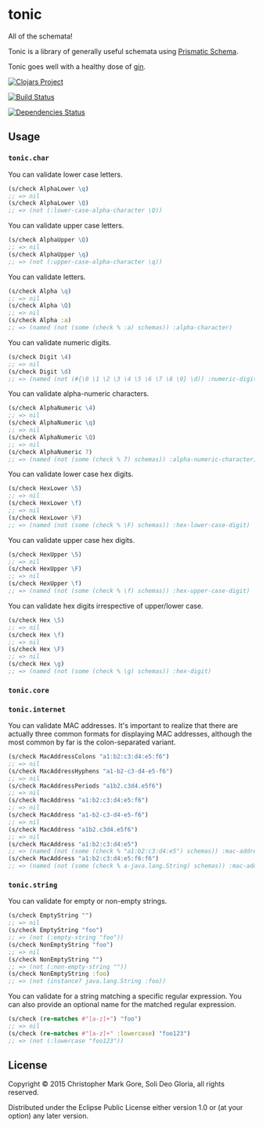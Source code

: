# tonic

All of the schemata!

Tonic is a library of generally useful schemata using [Prismatic Schema](https://github.com/Prismatic/schema).

Tonic goes well with a healthy dose of [gin](https://github.com/cgore/gin).

[![Clojars Project](http://clojars.org/tonic/latest-version.svg)](http://clojars.org/tonic)

[![Build Status](https://travis-ci.org/cgore/tonic.svg?branch=master)](https://travis-ci.org/cgore/tonic)

[![Dependencies Status](http://jarkeeper.com/cgore/tonic/status.png)](http://jarkeeper.com/cgore/tonic)

## Usage

### `tonic.char`

You can validate lower case letters.

```clojure
(s/check AlphaLower \q)
;; => nil
(s/check AlphaLower \Q)
;; => (not (:lower-case-alpha-character \Q))
```

You can validate upper case letters.

```clojure
(s/check AlphaUpper \Q)
;; => nil
(s/check AlphaUpper \q)
;; => (not (:upper-case-alpha-character \q))
```

You can validate letters.

```clojure
(s/check Alpha \q)
;; => nil
(s/check Alpha \Q)
;; => nil
(s/check Alpha :a)
;; => (named (not (some (check % :a) schemas)) :alpha-character)
```

You can validate numeric digits.

```clojure
(s/check Digit \4)
;; => nil
(s/check Digit \d)
;; => (named (not (#{\0 \1 \2 \3 \4 \5 \6 \7 \8 \9} \d)) :numeric-digit)
```

You can validate alpha-numeric characters.

```clojure
(s/check AlphaNumeric \4)
;; => nil
(s/check AlphaNumeric \q)
;; => nil
(s/check AlphaNumeric \Q)
;; => nil
(s/check AlphaNumeric 7)
;; => (named (not (some (check % 7) schemas)) :alpha-numeric-character)
```

You can validate lower case hex digits.

```clojure
(s/check HexLower \5)
;; => nil
(s/check HexLower \f)
;; => nil
(s/check HexLower \F)
;; => (named (not (some (check % \F) schemas)) :hex-lower-case-digit)
```

You can validate upper case hex digits.

```clojure
(s/check HexUpper \5)
;; => nil
(s/check HexUpper \F)
;; => nil
(s/check HexUpper \f)
;; => (named (not (some (check % \f) schemas)) :hex-upper-case-digit)
```

You can validate hex digits irrespective of upper/lower case.

```clojure
(s/check Hex \5)
;; => nil
(s/check Hex \f)
;; => nil
(s/check Hex \F)
;; => nil
(s/check Hex \g)
;; => (named (not (some (check % \g) schemas)) :hex-digit)
```

### `tonic.core`

### `tonic.internet`

You can validate MAC addresses. It's important to realize that there are
actually three common formats for displaying MAC addresses, although the most
common by far is the colon-separated variant.

```clojure
(s/check MacAddressColons "a1:b2:c3:d4:e5:f6")
;; => nil
(s/check MacAddressHyphens "a1-b2-c3-d4-e5-f6")
;; => nil
(s/check MacAddressPeriods "a1b2.c3d4.e5f6")
;; => nil
(s/check MacAddress "a1:b2:c3:d4:e5:f6")
;; => nil
(s/check MacAddress "a1-b2-c3-d4-e5-f6")
;; => nil
(s/check MacAddress "a1b2.c3d4.e5f6")
;; => nil
(s/check MacAddress "a1:b2:c3:d4:e5")
;; => (named (not (some (check % "a1:b2:c3:d4:e5") schemas)) :mac-address)
(s/check MacAddress "a1:b2:c3:d4:e5:f6:f6")
;; => (named (not (some (check % a-java.lang.String) schemas)) :mac-address)
```

### `tonic.string`

You can validate for empty or non-empty strings.

```clojure
(s/check EmptyString "")
;; => nil
(s/check EmptyString "foo")
;; => (not (:empty-string "foo"))
(s/check NonEmptyString "foo")
;; => nil
(s/check NonEmptyString "")
;; => (not (:non-empty-string ""))
(s/check NonEmptyString :foo)
;; => (not (instance? java.lang.String :foo))
```

You can validate for a string matching a specific regular expression.
You can also provide an optional name for the matched regular expression.

```clojure
(s/check (re-matches #"[a-z]+") "foo")
;; => nil
(s/check (re-matches #"[a-z]+" :lowercase) "foo123")
;; => (not (:lowercase "foo123"))
```

## License

Copyright © 2015 Christopher Mark Gore, Soli Deo Gloria, all rights reserved.

Distributed under the Eclipse Public License either version 1.0 or (at
your option) any later version.
